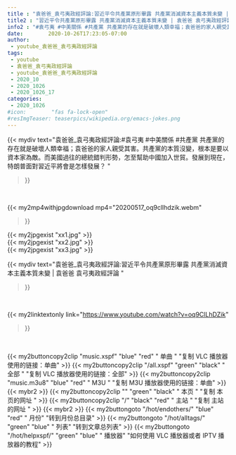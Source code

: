```yaml
---
title : "袁爸爸_袁弓夷政經評論:習近平令共產黨原形畢露 共產黨消滅資本主義本質未變 | 袁爸爸 袁弓夷政經評論 "
title2 : "習近平令共產黨原形畢露 共產黨消滅資本主義本質未變 | 袁爸爸 袁弓夷政經評論 "
info2 : "#袁弓夷 #中美關係 #共產黨 共產黨的存在就是破壞人類幸福；袁爸爸的家人親受其害。共產黨的本質沒變，根本是要以資本家為敵。而美國過往的總統錯判形勢，怎至幫助中國加入世貿。發展到現在，特朗普面對習近平將會是怎樣發展？ "
date:        2020-10-26T17:23:05-07:00
author:
 - youtube_袁爸爸_袁弓夷政經評論
tags:
 - youtube
 - 袁爸爸_袁弓夷政經評論
 - youtube_袁爸爸_袁弓夷政經評論
 - 2020_10
 - 2020_1026
 - 2020_1026_17
categories:
 - 2020_1026
#icon:        "fas fa-lock-open"
#resImgTeaser: teaserpics/wikipedia.org/emacs-jokes.png
---
```


{{< mydiv text="袁爸爸_袁弓夷政經評論:#袁弓夷 #中美關係 #共產黨 共產黨的存在就是破壞人類幸福；袁爸爸的家人親受其害。共產黨的本質沒變，根本是要以資本家為敵。而美國過往的總統錯判形勢，怎至幫助中國加入世貿。發展到現在，特朗普面對習近平將會是怎樣發展？ "
>}}
<br>


{{< my2mp4withjpgdownload mp4="20200517_oq9cllhdzik.webm"
>}}

{{< my2jpgexist "xx1.jpg" >}}<br>
{{< my2jpgexist "xx2.jpg" >}}<br>
{{< my2jpgexist "xx3.jpg" >}}<br>



{{< mydiv text="袁爸爸_袁弓夷政經評論:習近平令共產黨原形畢露 共產黨消滅資本主義本質未變 | 袁爸爸 袁弓夷政經評論 "
>}}
<br>

{{< my2linktextonly link="https://www.youtube.com/watch?v=oq9ClLhDZik"
>}}


<br>

{{< my2buttoncopy2clip "music.xspf"        "blue"   "red"    " 单曲 "  "复制 VLC 播放器使用的链接：单曲" >}} {{< my2buttoncopy2clip "/all.xspf"         "green"  "black"  " 全部 "  "复制 VLC 播放器使用的链接：全部" >}} {{< my2buttoncopy2clip "music.m3u8"        "blue"   "red"    " M3U  "    "复制 M3U 播放器使用的链接：单曲" >}} {{< mybr2 >}} {{< my2buttoncopy2clip ""                  "green"  "black"  " 本页 "    "复制 本页的网址 " >}} {{< my2buttoncopy2clip "/"                 "black"  "red"    " 主站 "    "复制 主站的网址 " >}} {{< mybr2 >}} {{< my2buttongoto      "/hot/endothers/"   "blue"   "red"    " 月份"   "转到月份总目录" >}} {{< my2buttongoto      "/hot/alltags/"     "green"  "blue"   " 列表"   "转到文章总列表" >}} {{< my2buttongoto      "/hot/helpxspf/"    "green"  "blue"   " 播放器" "如何使用 VLC 播放器或者 IPTV 播放器的教程" >}} 
